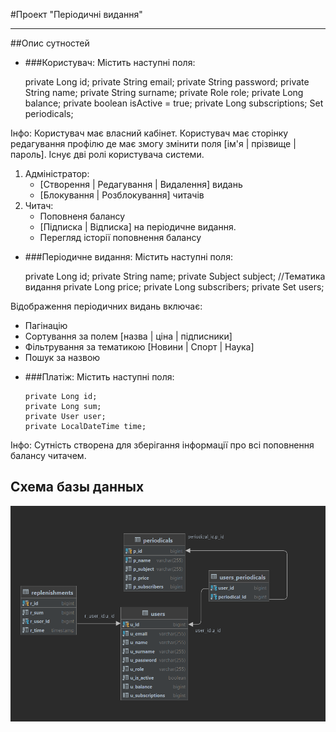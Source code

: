 #Проект "Періодичні видання"
***
##Опис сутностей
* ###Користувач:
Містить наступні поля:

    private Long id;
    private String email;
    private String password;
    private String name;
    private String surname;
    private Role role;
    private Long balance;
    private boolean isActive = true;
    private Long subscriptions;
    Set<Periodical> periodicals;

Інфо: Користувач має власний кабінет.
Користувач має сторінку редагування профілю де має змогу змінити поля
[ім'я | прізвище | пароль].
Існує дві ролі користувача системи.
1. Адміністратор:
   + [Створення | Редагування | Видалення] видань
   + [Блокування | Розблокування] читачів
2. Читач:
    + Поповненя балансу
    + [Підписка | Відписка] на періодичне видання.
    + Перегляд історії поповнення балансу

* ###Періодичне видання:
Містить наступні поля:

    private Long id;
    private String name;
    private Subject subject; //Тематика видання
    private Long price;
    private Long subscribers;
    private Set<User> users;

Відображення періодичних видань включає:
   + Пагінацію
   + Сортування за полем [назва | ціна | підписники]
   + Фільтрування за тематикою [Новини | Спорт | Наука]
   + Пошук за назвою

* ###Платіж:
Містить наступні поля:

      private Long id; 
      private Long sum;
      private User user;
      private LocalDateTime time;

Інфо: 
Сутність створена для зберігання інформації 
про всі поповнення балансу читачем. 

## Схема базы данных

![](./dbStructure.png)
